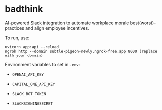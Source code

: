 # badthink

AI-powered Slack integration to automate workplace morale best(worst)-practices and align employee incentives.

To run, use:

```
uvicorn app:api --reload
ngrok http --domain subtle-pigeon-newly.ngrok-free.app 8000 (replace with your domain)
```

Environment variables to set in ``.env``:

* `OPENAI_API_KEY`
* ```
  CAPITAL_ONE_API_KEY
  ```
* ```
  SLACK_BOT_TOKEN
  ```
* ```
  SLACKSIGNINGSECRET
  ```
